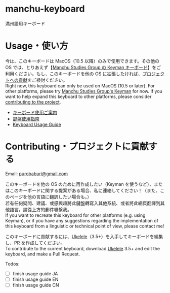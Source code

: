 # manchu-keyboard

満州語用キーボード

# Usage・使い方

今は、このキーボードは MacOS（10.5 以降）のみで使用できます。その他の OS では、とりあえず【[Manchu Studies Group の Keyman キーボード][manchu-keyman]】をご利用ください。もし、このキーボードを他の OS に拡張したければ、[プロジェクトへの貢献](#contributing・プロジェクトに貢献する)をご検討ください。<br>
Right now, this keyboard can only be used on MacOS (10.5 or later). For other platforms, please try [Manchu Studies Group's Keyman][manchu-keyman] for now. If you want to help expand this keyboard to other platforms, please consider [contributing to the project](#contributing・プロジェクトに貢献する).

[manchu-keyman]: https://www.manchustudiesgroup.org/typing-manchu/

- [キーボード使用ご案内](/usage_guide_JA.md)
- [鍵盤使用指南](/usage_guide_ZH.md)
- [Keyboard Usage Guide](/usage_guide_EN.md)

# Contributing・プロジェクトに貢献する

Email: purobaburi@gmail.com

このキーボードを他の OS のために再作成したい（Keyman を使うなど）、またはこのキーボードに関する提案がある場合、私に連絡してください！（また、このページを他の言語に翻訳したい場合も。）<br>
若有任何疑問、建議、或感興趣將此鍵盤轉寫入其他系統、或者將此網頁翻譯到其他語言，請從上方的郵件聯繫我。<br>
If you want to recreate this keyboard for other platforms (e.g. using Keyman), or if you have any suggestions regarding the implementation of this keyboard from a linguistic or technical point of view, please contact me!

このキーボードに貢献するには、[Ukelele][ukelele]（3.5+）を入手してキーボードを編集し、PR を作成してください。<br>
To contribute to the current keyboard, download [Ukelele][ukelele] 3.5+ and edit the keyboard, and make a Pull Request.

[ukelele]: [https://software.sil.org/ukelele/]

Todos:

- [ ] finish usage guide JA
- [ ] finish usage guide EN
- [ ] finish usage guide CN
